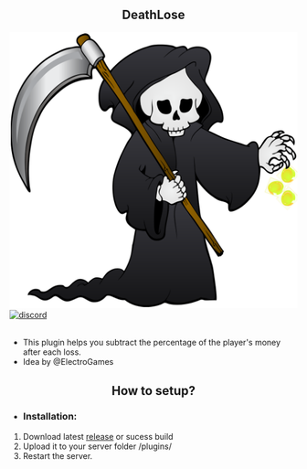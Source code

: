 <div align="center">
	<h2>DeathLose</h2>
</div>
<div align=center>
	<a href="https://github.com/NTT1906/DeathLose">
		<img src="https://raw.githubusercontent.com/NTT1906/DeathLose/master/logo.png">
	</a>
	<div align=left>
		<a href="https://discord.gg/emSrPFn">
		        <img src="https://img.shields.io/discord/598415377478844442?color=blue&label=discord&style=plastic" alt="discord">
		</a>
	<br><br>
	</div>
</div>

- This plugin helps you subtract the percentage of the player's money after each loss.<br>
- Idea by @ElectroGames

<div align="center">
	<h2>How to setup?</h2>
</div>

 - <h3>Installation:</h3>
 1. Download latest [release](https://github.com/NTT1906/DeathLose/releases) or sucess build
 2. Upload it to your server folder /plugins/
 3. Restart the server.